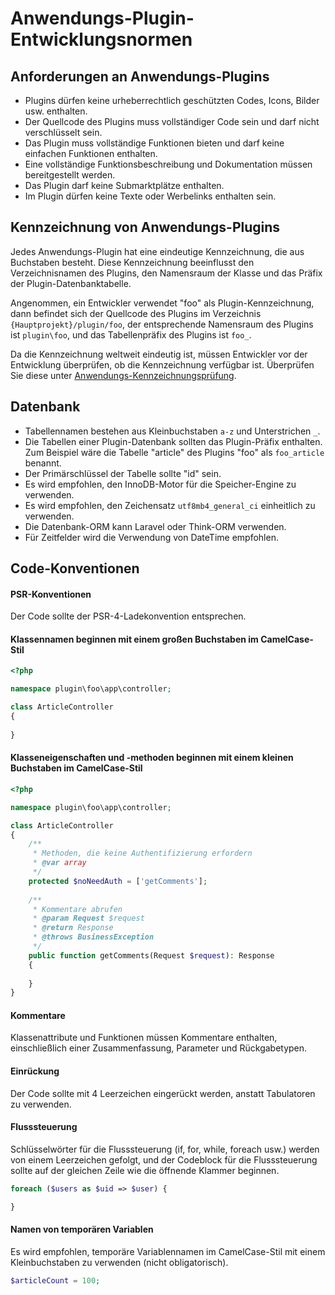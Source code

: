 # Anwendungs-Plugin-Entwicklungsnormen

## Anforderungen an Anwendungs-Plugins
* Plugins dürfen keine urheberrechtlich geschützten Codes, Icons, Bilder usw. enthalten.
* Der Quellcode des Plugins muss vollständiger Code sein und darf nicht verschlüsselt sein.
* Das Plugin muss vollständige Funktionen bieten und darf keine einfachen Funktionen enthalten.
* Eine vollständige Funktionsbeschreibung und Dokumentation müssen bereitgestellt werden.
* Das Plugin darf keine Submarktplätze enthalten.
* Im Plugin dürfen keine Texte oder Werbelinks enthalten sein.

## Kennzeichnung von Anwendungs-Plugins
Jedes Anwendungs-Plugin hat eine eindeutige Kennzeichnung, die aus Buchstaben besteht. Diese Kennzeichnung beeinflusst den Verzeichnisnamen des Plugins, den Namensraum der Klasse und das Präfix der Plugin-Datenbanktabelle.

Angenommen, ein Entwickler verwendet "foo" als Plugin-Kennzeichnung, dann befindet sich der Quellcode des Plugins im Verzeichnis `{Hauptprojekt}/plugin/foo`, der entsprechende Namensraum des Plugins ist `plugin\foo`, und das Tabellenpräfix des Plugins ist `foo_`.

Da die Kennzeichnung weltweit eindeutig ist, müssen Entwickler vor der Entwicklung überprüfen, ob die Kennzeichnung verfügbar ist. Überprüfen Sie diese unter [Anwendungs-Kennzeichnungsprüfung](https://www.workerman.net/app/check).

## Datenbank
* Tabellennamen bestehen aus Kleinbuchstaben `a-z` und Unterstrichen `_`.
* Die Tabellen einer Plugin-Datenbank sollten das Plugin-Präfix enthalten. Zum Beispiel wäre die Tabelle "article" des Plugins "foo" als `foo_article` benannt.
* Der Primärschlüssel der Tabelle sollte "id" sein.
* Es wird empfohlen, den InnoDB-Motor für die Speicher-Engine zu verwenden.
* Es wird empfohlen, den Zeichensatz `utf8mb4_general_ci` einheitlich zu verwenden.
* Die Datenbank-ORM kann Laravel oder Think-ORM verwenden.
* Für Zeitfelder wird die Verwendung von DateTime empfohlen.

## Code-Konventionen

#### PSR-Konventionen
Der Code sollte der PSR-4-Ladekonvention entsprechen.

#### Klassennamen beginnen mit einem großen Buchstaben im CamelCase-Stil
```php
<?php

namespace plugin\foo\app\controller;

class ArticleController
{
    
}
```

#### Klasseneigenschaften und -methoden beginnen mit einem kleinen Buchstaben im CamelCase-Stil
```php
<?php

namespace plugin\foo\app\controller;

class ArticleController
{
    /**
     * Methoden, die keine Authentifizierung erfordern
     * @var array
     */
    protected $noNeedAuth = ['getComments'];
    
    /**
     * Kommentare abrufen
     * @param Request $request
     * @return Response
     * @throws BusinessException
     */
    public function getComments(Request $request): Response
    {
        
    }
}
```

#### Kommentare
Klassenattribute und Funktionen müssen Kommentare enthalten, einschließlich einer Zusammenfassung, Parameter und Rückgabetypen.

#### Einrückung
Der Code sollte mit 4 Leerzeichen eingerückt werden, anstatt Tabulatoren zu verwenden.

#### Flusssteuerung
Schlüsselwörter für die Flusssteuerung (if, for, while, foreach usw.) werden von einem Leerzeichen gefolgt, und der Codeblock für die Flusssteuerung sollte auf der gleichen Zeile wie die öffnende Klammer beginnen.
```php
foreach ($users as $uid => $user) {

}
```

#### Namen von temporären Variablen
Es wird empfohlen, temporäre Variablennamen im CamelCase-Stil mit einem Kleinbuchstaben zu verwenden (nicht obligatorisch).
```php
$articleCount = 100;
```
